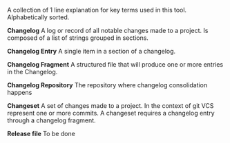 A collection of 1 line explanation for key terms used in this tool. Alphabetically sorted.

**Changelog**
A log or record of all notable changes made to a project. Is composed of a list of strings grouped in sections.

**Changelog Entry**
A single item in a section of a changelog.

**Changelog Fragment**
A structured file that will produce one or more entries in the Changelog.

**Changelog Repository**
The repository where changelog consolidation happens

**Changeset**
A set of changes made to a project. In the context of git VCS represent one or more commits. 
A changeset requires a changelog entry through a changelog fragment.

**Release file**
To be done
